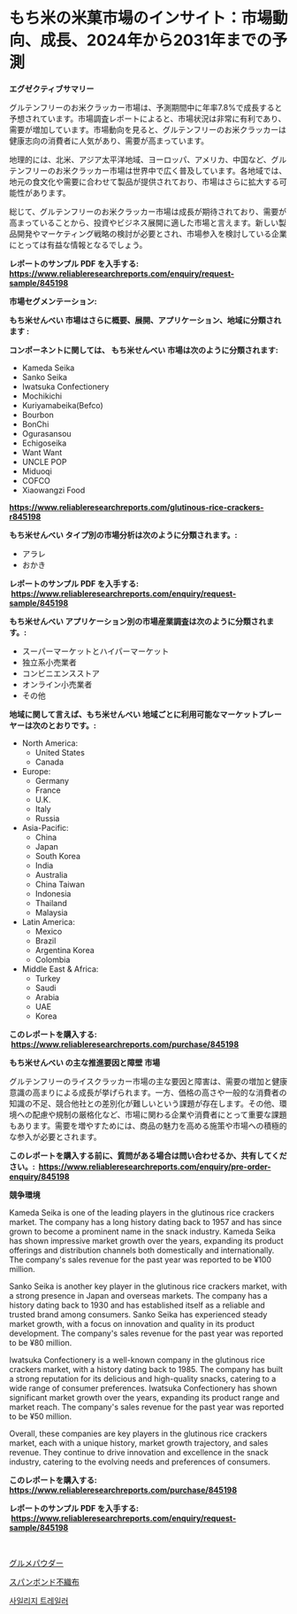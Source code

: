 <p><h1>もち米の米菓市場のインサイト：市場動向、成長、2024年から2031年までの予測</h1></p><p><strong>エグゼクティブサマリー</strong></p>
<p><p>グルテンフリーのお米クラッカー市場は、予測期間中に年率7.8%で成長すると予想されています。市場調査レポートによると、市場状況は非常に有利であり、需要が増加しています。市場動向を見ると、グルテンフリーのお米クラッカーは健康志向の消費者に人気があり、需要が高まっています。</p><p>地理的には、北米、アジア太平洋地域、ヨーロッパ、アメリカ、中国など、グルテンフリーのお米クラッカー市場は世界中で広く普及しています。各地域では、地元の食文化や需要に合わせて製品が提供されており、市場はさらに拡大する可能性があります。</p><p>総じて、グルテンフリーのお米クラッカー市場は成長が期待されており、需要が高まっていることから、投資やビジネス展開に適した市場と言えます。新しい製品開発やマーケティング戦略の検討が必要とされ、市場参入を検討している企業にとっては有益な情報となるでしょう。</p></p>
<p><strong>レポートのサンプル PDF を入手する: <a href="https://www.reliableresearchreports.com/enquiry/request-sample/845198">https://www.reliableresearchreports.com/enquiry/request-sample/845198</a></strong></p>
<p><strong>市場セグメンテーション:</strong></p>
<p><strong> もち米せんべい 市場はさらに概要、展開、アプリケーション、地域に分類されます :</strong></p>
<p><strong>コンポーネントに関しては、 もち米せんべい 市場は次のように分類されます: &nbsp;</strong></p>
<p><ul><li>Kameda Seika</li><li>Sanko Seika</li><li>Iwatsuka Confectionery</li><li>Mochikichi</li><li>Kuriyamabeika(Befco)</li><li>Bourbon</li><li>BonChi</li><li>Ogurasansou</li><li>Echigoseika</li><li>Want Want</li><li>UNCLE POP</li><li>Miduoqi</li><li>COFCO</li><li>Xiaowangzi Food</li></ul></p>
<p><strong><a href="https://www.reliableresearchreports.com/glutinous-rice-crackers-r845198">https://www.reliableresearchreports.com/glutinous-rice-crackers-r845198</a></strong></p>
<p><strong> もち米せんべい タイプ別の市場分析は次のように分類されます。:</strong></p>
<p><ul><li>アラレ</li><li>おかき</li></ul></p>
<p><strong>レポートのサンプル PDF を入手する: &nbsp;<a href="https://www.reliableresearchreports.com/enquiry/request-sample/845198">https://www.reliableresearchreports.com/enquiry/request-sample/845198</a></strong></p>
<p><strong> もち米せんべい アプリケーション別の市場産業調査は次のように分類されます。:</strong></p>
<p><ul><li>スーパーマーケットとハイパーマーケット</li><li>独立系小売業者</li><li>コンビニエンスストア</li><li>オンライン小売業者</li><li>その他</li></ul></p>
<p><strong>地域に関して言えば、もち米せんべい 地域ごとに利用可能なマーケットプレーヤーは次のとおりです。:</strong></p>
<p><ul>
    <li>
        North America:
        <ul>
            <li>United States</li>
            <li>Canada</li>
        </ul>
    </li>
    <li>
        Europe:
        <ul>
            <li>Germany</li>
            <li>France</li>
            <li>U.K.</li>
            <li>Italy</li>
            <li>Russia</li>
        </ul>
    </li>
    <li>
        Asia-Pacific:
        <ul>
            <li>China</li>
            <li>Japan</li>
            <li>South Korea</li>
            <li>India</li>
            <li>Australia</li>
            <li>China Taiwan</li>
            <li>Indonesia</li>
            <li>Thailand</li>
            <li>Malaysia</li>
        </ul>
    </li>
    <li>
        Latin America:
        <ul>
            <li>Mexico</li>
            <li>Brazil</li>
            <li>Argentina Korea</li>
            <li>Colombia</li>
        </ul>
    </li>
    <li>
        Middle East & Africa:
        <ul>
            <li>Turkey</li>
            <li>Saudi</li>
            <li>Arabia</li>
            <li>UAE</li>
            <li>Korea</li>
        </ul>
    </li>
    </ul></p>
<p><strong>このレポートを購入する: &nbsp;<a href="https://www.reliableresearchreports.com/purchase/845198">https://www.reliableresearchreports.com/purchase/845198</a></strong></p>
<p><strong>もち米せんべい の主な推進要因と障壁 市場</strong></p>
<p><p>グルテンフリーのライスクラッカー市場の主な要因と障害は、需要の増加と健康意識の高まりによる成長が挙げられます。一方、価格の高さや一般的な消費者の知識の不足、競合他社との差別化が難しいという課題が存在します。その他、環境への配慮や規制の厳格化など、市場に関わる企業や消費者にとって重要な課題もあります。需要を増やすためには、商品の魅力を高める施策や市場への積極的な参入が必要とされます。</p></p>
<p><strong>このレポートを購入する前に、質問がある場合は問い合わせるか、共有してください。:&nbsp; <a href="https://www.reliableresearchreports.com/enquiry/pre-order-enquiry/845198">https://www.reliableresearchreports.com/enquiry/pre-order-enquiry/845198</a></strong></p>
<p><strong>競争環境</strong></p>
<p><p>Kameda Seika is one of the leading players in the glutinous rice crackers market. The company has a long history dating back to 1957 and has since grown to become a prominent name in the snack industry. Kameda Seika has shown impressive market growth over the years, expanding its product offerings and distribution channels both domestically and internationally. The company's sales revenue for the past year was reported to be ¥100 million.</p><p>Sanko Seika is another key player in the glutinous rice crackers market, with a strong presence in Japan and overseas markets. The company has a history dating back to 1930 and has established itself as a reliable and trusted brand among consumers. Sanko Seika has experienced steady market growth, with a focus on innovation and quality in its product development. The company's sales revenue for the past year was reported to be ¥80 million.</p><p>Iwatsuka Confectionery is a well-known company in the glutinous rice crackers market, with a history dating back to 1985. The company has built a strong reputation for its delicious and high-quality snacks, catering to a wide range of consumer preferences. Iwatsuka Confectionery has shown significant market growth over the years, expanding its product range and market reach. The company's sales revenue for the past year was reported to be ¥50 million.</p><p>Overall, these companies are key players in the glutinous rice crackers market, each with a unique history, market growth trajectory, and sales revenue. They continue to drive innovation and excellence in the snack industry, catering to the evolving needs and preferences of consumers.</p></p>
<p><strong>このレポートを購入する: &nbsp; <a href="https://www.reliableresearchreports.com/purchase/845198">https://www.reliableresearchreports.com/purchase/845198</a></strong></p>
<p><strong>レポートのサンプル PDF を入手する: &nbsp;<a href="https://www.reliableresearchreports.com/enquiry/request-sample/845198">https://www.reliableresearchreports.com/enquiry/request-sample/845198</a></strong><strong></strong></p>
<p>&nbsp;</p>
<p><p><a href="https://github.com/Calvi3ynJerde867/Market-Research-Report-List-1/blob/main/629899418948.md">グルメパウダー</a></p><p><a href="https://github.com/JacksonWiza1924/Market-Research-Report-List-1/blob/main/773072718949.md">スパンボンド不織布</a></p><p><a href="https://github.com/RichardLueilwitz787/Market-Research-Report-List-1/blob/main/727609117715.md">사일리지 트레일러</a></p></p>